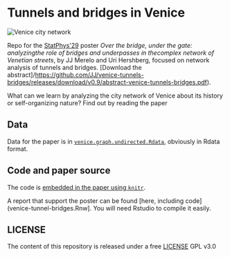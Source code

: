 # Tunnels and bridges in Venice

![Venice city network](image-poster.png)

Repo for the [StatPhys'29](https://statphys29.org) poster *Over the
bridge, under the gate: analyzingthe role of bridges and underpasses
in thecomplex network of Venetian streets*, by JJ Merelo and Uri
Hershberg, focused on network analysis of tunnels and
bridges. [Download the
abstract]/https://github.com/JJ/venice-tunnels-bridges/releases/download/v0.9/abstract-venice-tunnels-bridges.pdf).

What can we learn by analyzing the city network of Venice about its
history or self-organizing nature? Find out by reading the paper

## Data

Data for the paper is in [`venice.graph.undirected.Rdata`](venice.graph.undirected.Rdata), obviously in Rdata format.

## Code and paper source

The code is [embedded in the paper using
`knitr`](abstract-venice-tunnel-bridges.Rnw).

A report that support the poster can be found [here, including
code](venice-tunnel-bridges.Rnw]. You will need Rstudio to compile it easily.

## LICENSE

The content of this repository is released under a free [LICENSE](LICENSE) GPL v3.0
